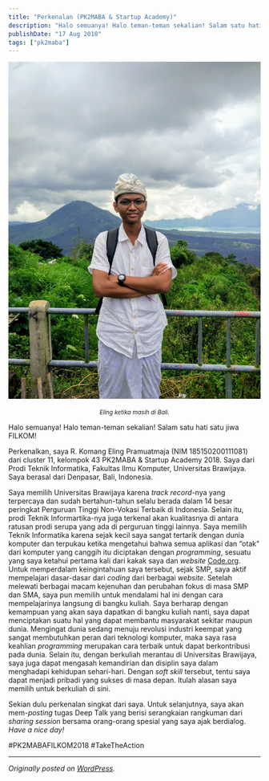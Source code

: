 ```yaml
---
title: "Perkenalan (PK2MABA & Startup Academy)"
description: "Halo semuanya! Halo teman-teman sekalian! Salam satu hati satu jiwa FILKOM!"
publishDate: "17 Aug 2018"
tags: ["pk2maba"]
---
```


![Eling ketika masih di Bali.](cover.jpg)

<center><i><small>Eling ketika masih di Bali.</small></i></center>

Halo semuanya! Halo teman-teman sekalian! Salam satu hati satu jiwa FILKOM!

Perkenalkan, saya R. Komang Eling Pramuatmaja (NIM 185150200111081) dari cluster 11, kelompok 43 PK2MABA & Startup Academy 2018. Saya dari Prodi Teknik Informatika, Fakultas Ilmu Komputer, Universitas Brawijaya. Saya berasal dari Denpasar, Bali, Indonesia.

Saya memilih Universitas Brawijaya karena _track record_-nya yang terpercaya dan sudah bertahun-tahun selalu berada dalam 14 besar peringkat Perguruan Tinggi Non-Vokasi Terbaik di Indonesia. Selain itu, prodi Teknik Informartika-nya juga terkenal akan kualitasnya di antara ratusan prodi serupa yang ada di perguruan tinggi lainnya. Saya memilih Teknik Informatika karena sejak kecil saya sangat tertarik dengan dunia komputer dan terpukau ketika mengetahui bahwa semua aplikasi dan “otak” dari komputer yang canggih itu diciptakan dengan _programming_, sesuatu yang saya ketahui pertama kali dari kakak saya dan _website_ [Code.org](https://www.code.org). Untuk memperdalam keingintahuan saya tersebut, sejak SMP, saya aktif mempelajari dasar-dasar dari _coding_ dari berbagai _website_. Setelah melewati berbagai macam kejenuhan dan perubahan fokus di masa SMP dan SMA, saya pun memilih untuk mendalami hal ini dengan cara mempelajarinya langsung di bangku kuliah. Saya berharap dengan kemampuan yang akan saya dapatkan di bangku kuliah nanti, saya dapat menciptakan suatu hal yang dapat membantu masyarakat sekitar maupun dunia. Mengingat dunia sedang menuju revolusi industri keempat yang sangat membutuhkan peran dari teknologi komputer, maka saya rasa keahlian _programming_ merupakan cara terbaik untuk dapat berkontribusi pada dunia. Selain itu, dengan berkuliah merantau di Universitas Brawijaya, saya juga dapat mengasah kemandirian dan disiplin saya dalam menghadapi kehidupan sehari-hari. Dengan _soft skill_ tersebut, tentu saya dapat menjadi pribadi yang sukses di masa depan. Itulah alasan saya memilih untuk berkuliah di sini.

Sekian dulu perkenalan singkat dari saya. Untuk selanjutnya, saya akan mem-_posting_ tugas Deep Talk yang berisi serangkaian rangkuman dari _sharing session_ bersama orang-orang spesial yang saya ajak berdialog. _Have a nice day!_

#PK2MABAFILKOM2018
#TakeTheAction

---

_Originally posted on [WordPress](https://elingp.wordpress.com/2018/08/17/perkenalan/)._
